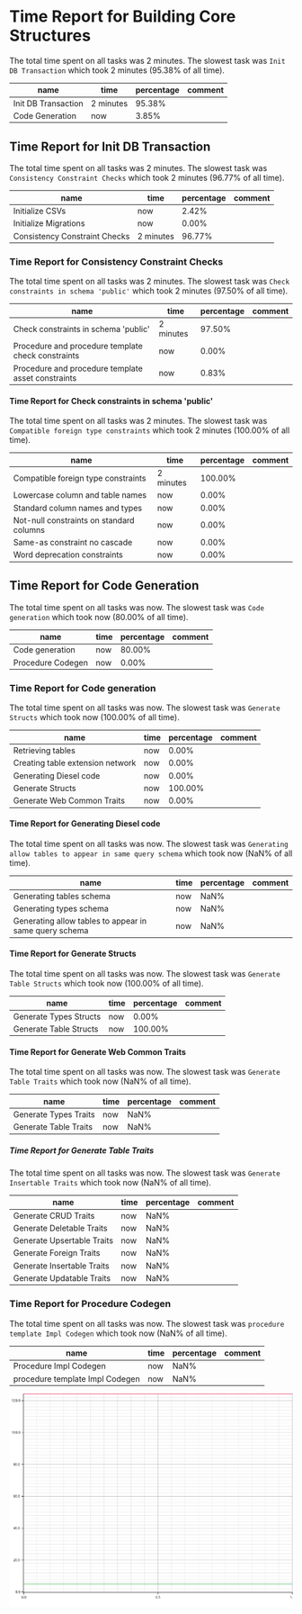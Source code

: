 # Time Report for Building Core Structures

The total time spent on all tasks was 2 minutes.
The slowest task was `Init DB Transaction` which took 2 minutes (95.38% of all time).

| name                | time      | percentage | comment |
|---------------------|-----------|------------|---------|
| Init DB Transaction | 2 minutes | 95.38%     |         |
| Code Generation     | now       | 3.85%      |         |

## Time Report for Init DB Transaction

The total time spent on all tasks was 2 minutes.
The slowest task was `Consistency Constraint Checks` which took 2 minutes (96.77% of all time).

| name                          | time      | percentage | comment |
|-------------------------------|-----------|------------|---------|
| Initialize CSVs               | now       | 2.42%      |         |
| Initialize Migrations         | now       | 0.00%      |         |
| Consistency Constraint Checks | 2 minutes | 96.77%     |         |

### Time Report for Consistency Constraint Checks

The total time spent on all tasks was 2 minutes.
The slowest task was `Check constraints in schema 'public'` which took 2 minutes (97.50% of all time).

| name                                               | time      | percentage | comment |
|----------------------------------------------------|-----------|------------|---------|
| Check constraints in schema 'public'               | 2 minutes | 97.50%     |         |
| Procedure and procedure template check constraints | now       | 0.00%      |         |
| Procedure and procedure template asset constraints | now       | 0.83%      |         |

#### Time Report for Check constraints in schema 'public'

The total time spent on all tasks was 2 minutes.
The slowest task was `Compatible foreign type constraints` which took 2 minutes (100.00% of all time).

| name                                     | time      | percentage | comment |
|------------------------------------------|-----------|------------|---------|
| Compatible foreign type constraints      | 2 minutes | 100.00%    |         |
| Lowercase column and table names         | now       | 0.00%      |         |
| Standard column names and types          | now       | 0.00%      |         |
| Not-null constraints on standard columns | now       | 0.00%      |         |
| Same-as constraint no cascade            | now       | 0.00%      |         |
| Word deprecation constraints             | now       | 0.00%      |         |

## Time Report for Code Generation

The total time spent on all tasks was now.
The slowest task was `Code generation` which took now (80.00% of all time).

| name              | time | percentage | comment |
|-------------------|------|------------|---------|
| Code generation   | now  | 80.00%     |         |
| Procedure Codegen | now  | 0.00%      |         |

### Time Report for Code generation

The total time spent on all tasks was now.
The slowest task was `Generate Structs` which took now (100.00% of all time).

| name                             | time | percentage | comment |
|----------------------------------|------|------------|---------|
| Retrieving tables                | now  | 0.00%      |         |
| Creating table extension network | now  | 0.00%      |         |
| Generating Diesel code           | now  | 0.00%      |         |
| Generate Structs                 | now  | 100.00%    |         |
| Generate Web Common Traits       | now  | 0.00%      |         |

#### Time Report for Generating Diesel code

The total time spent on all tasks was now.
The slowest task was `Generating allow tables to appear in same query schema` which took now (NaN% of all time).

| name                                                   | time | percentage | comment |
|--------------------------------------------------------|------|------------|---------|
| Generating tables schema                               | now  | NaN%       |         |
| Generating types schema                                | now  | NaN%       |         |
| Generating allow tables to appear in same query schema | now  | NaN%       |         |

#### Time Report for Generate Structs

The total time spent on all tasks was now.
The slowest task was `Generate Table Structs` which took now (100.00% of all time).

| name                   | time | percentage | comment |
|------------------------|------|------------|---------|
| Generate Types Structs | now  | 0.00%      |         |
| Generate Table Structs | now  | 100.00%    |         |

#### Time Report for Generate Web Common Traits

The total time spent on all tasks was now.
The slowest task was `Generate Table Traits` which took now (NaN% of all time).

| name                  | time | percentage | comment |
|-----------------------|------|------------|---------|
| Generate Types Traits | now  | NaN%       |         |
| Generate Table Traits | now  | NaN%       |         |

##### Time Report for Generate Table Traits

The total time spent on all tasks was now.
The slowest task was `Generate Insertable Traits` which took now (NaN% of all time).

| name                       | time | percentage | comment |
|----------------------------|------|------------|---------|
| Generate CRUD Traits       | now  | NaN%       |         |
| Generate Deletable Traits  | now  | NaN%       |         |
| Generate Upsertable Traits | now  | NaN%       |         |
| Generate Foreign Traits    | now  | NaN%       |         |
| Generate Insertable Traits | now  | NaN%       |         |
| Generate Updatable Traits  | now  | NaN%       |         |

### Time Report for Procedure Codegen

The total time spent on all tasks was now.
The slowest task was `procedure template Impl Codegen` which took now (NaN% of all time).

| name                            | time | percentage | comment |
|---------------------------------|------|------------|---------|
| Procedure Impl Codegen          | now  | NaN%       |         |
| procedure template Impl Codegen | now  | NaN%       |         |

![Plot](time_requirements_report.png)
